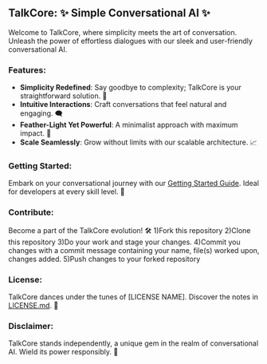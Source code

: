 ## TalkCore: ✨ Simple Conversational AI ✨

Welcome to TalkCore, where simplicity meets the art of conversation. Unleash the power of effortless dialogues with our sleek and user-friendly conversational AI.

### Features:
- **Simplicity Redefined**: Say goodbye to complexity; TalkCore is your straightforward solution. 🚀
- **Intuitive Interactions**: Craft conversations that feel natural and engaging. 🗨️
- **Feather-Light Yet Powerful**: A minimalist approach with maximum impact. 🌟
- **Scale Seamlessly**: Grow without limits with our scalable architecture. 📈

### Getting Started:
Embark on your conversational journey with our [Getting Started Guide](link-to-getting-started). Ideal for developers at every skill level. 🚀


### Contribute:
Become a part of the TalkCore evolution! 🛠️
  1)Fork this repository 
  2)Clone this repository
  3)Do your work and stage your changes.
  4)Commit you changes with a commit message containing your name, file(s) worked 
    upon, changes added.
  5)Push changes to your forked repository


### License:
TalkCore dances under the tunes of [LICENSE NAME]. Discover the notes in [LICENSE.md](link-to-license). 🎵

### Disclaimer:
TalkCore stands independently, a unique gem in the realm of conversational AI. Wield its power responsibly. 💎
